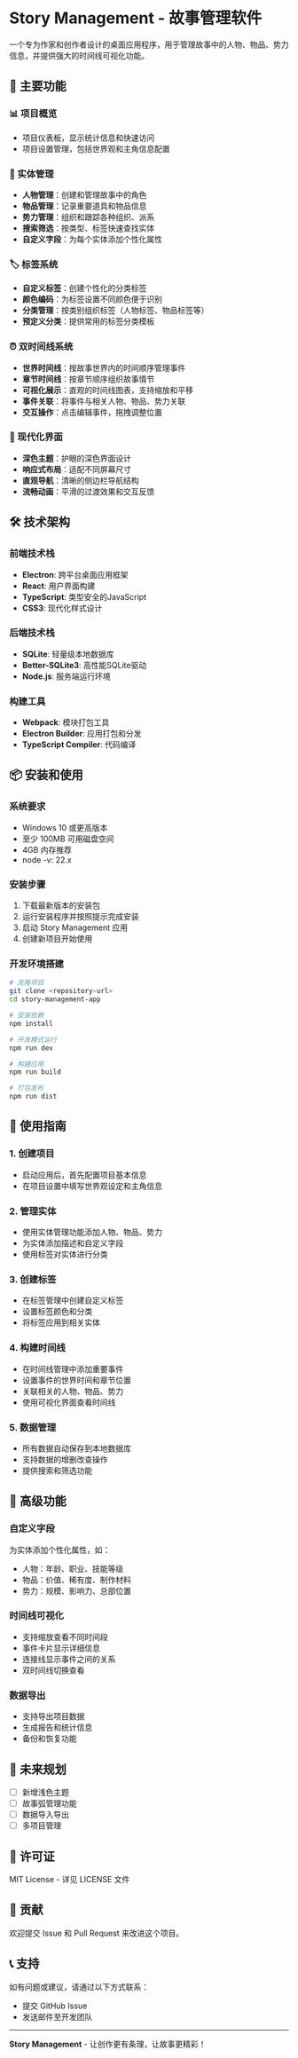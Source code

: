 # Story Management - 故事管理软件

一个专为作家和创作者设计的桌面应用程序，用于管理故事中的人物、物品、势力信息，并提供强大的时间线可视化功能。

## 🌟 主要功能

### 📊 项目概览
- 项目仪表板，显示统计信息和快速访问
- 项目设置管理，包括世界观和主角信息配置

### 👥 实体管理
- **人物管理**：创建和管理故事中的角色
- **物品管理**：记录重要道具和物品信息
- **势力管理**：组织和跟踪各种组织、派系
- **搜索筛选**：按类型、标签快速查找实体
- **自定义字段**：为每个实体添加个性化属性

### 🏷️ 标签系统
- **自定义标签**：创建个性化的分类标签
- **颜色编码**：为标签设置不同颜色便于识别
- **分类管理**：按类别组织标签（人物标签、物品标签等）
- **预定义分类**：提供常用的标签分类模板

### ⏰ 双时间线系统
- **世界时间线**：按故事世界内的时间顺序管理事件
- **章节时间线**：按章节顺序组织故事情节
- **可视化展示**：直观的时间线图表，支持缩放和平移
- **事件关联**：将事件与相关人物、物品、势力关联
- **交互操作**：点击编辑事件，拖拽调整位置

### 🎨 现代化界面
- **深色主题**：护眼的深色界面设计
- **响应式布局**：适配不同屏幕尺寸
- **直观导航**：清晰的侧边栏导航结构
- **流畅动画**：平滑的过渡效果和交互反馈

## 🛠️ 技术架构

### 前端技术栈
- **Electron**: 跨平台桌面应用框架
- **React**: 用户界面构建
- **TypeScript**: 类型安全的JavaScript
- **CSS3**: 现代化样式设计

### 后端技术栈
- **SQLite**: 轻量级本地数据库
- **Better-SQLite3**: 高性能SQLite驱动
- **Node.js**: 服务端运行环境

### 构建工具
- **Webpack**: 模块打包工具
- **Electron Builder**: 应用打包和分发
- **TypeScript Compiler**: 代码编译

## 📦 安装和使用

### 系统要求
- Windows 10 或更高版本
- 至少 100MB 可用磁盘空间
- 4GB 内存推荐
- node -v: 22.x

### 安装步骤
1. 下载最新版本的安装包
2. 运行安装程序并按照提示完成安装
3. 启动 Story Management 应用
4. 创建新项目开始使用

### 开发环境搭建
```bash
# 克隆项目
git clone <repository-url>
cd story-management-app

# 安装依赖
npm install

# 开发模式运行
npm run dev

# 构建应用
npm run build

# 打包发布
npm run dist
```

## 📖 使用指南

### 1. 创建项目
- 启动应用后，首先配置项目基本信息
- 在项目设置中填写世界观设定和主角信息

### 2. 管理实体
- 使用实体管理功能添加人物、物品、势力
- 为实体添加描述和自定义字段
- 使用标签对实体进行分类

### 3. 创建标签
- 在标签管理中创建自定义标签
- 设置标签颜色和分类
- 将标签应用到相关实体

### 4. 构建时间线
- 在时间线管理中添加重要事件
- 设置事件的世界时间和章节位置
- 关联相关的人物、物品、势力
- 使用可视化界面查看时间线

### 5. 数据管理
- 所有数据自动保存到本地数据库
- 支持数据的增删改查操作
- 提供搜索和筛选功能

## 🔧 高级功能

### 自定义字段
为实体添加个性化属性，如：
- 人物：年龄、职业、技能等级
- 物品：价值、稀有度、制作材料
- 势力：规模、影响力、总部位置

### 时间线可视化
- 支持缩放查看不同时间段
- 事件卡片显示详细信息
- 连接线显示事件之间的关系
- 双时间线切换查看

### 数据导出
- 支持导出项目数据
- 生成报告和统计信息
- 备份和恢复功能

## 🚀 未来规划

- [ ] 新增浅色主题
- [ ] 故事弧管理功能
- [ ] 数据导入导出
- [ ] 多项目管理

## 📄 许可证

MIT License - 详见 LICENSE 文件

## 🤝 贡献

欢迎提交 Issue 和 Pull Request 来改进这个项目。

## 📞 支持

如有问题或建议，请通过以下方式联系：
- 提交 GitHub Issue
- 发送邮件至开发团队

---

**Story Management** - 让创作更有条理，让故事更精彩！

